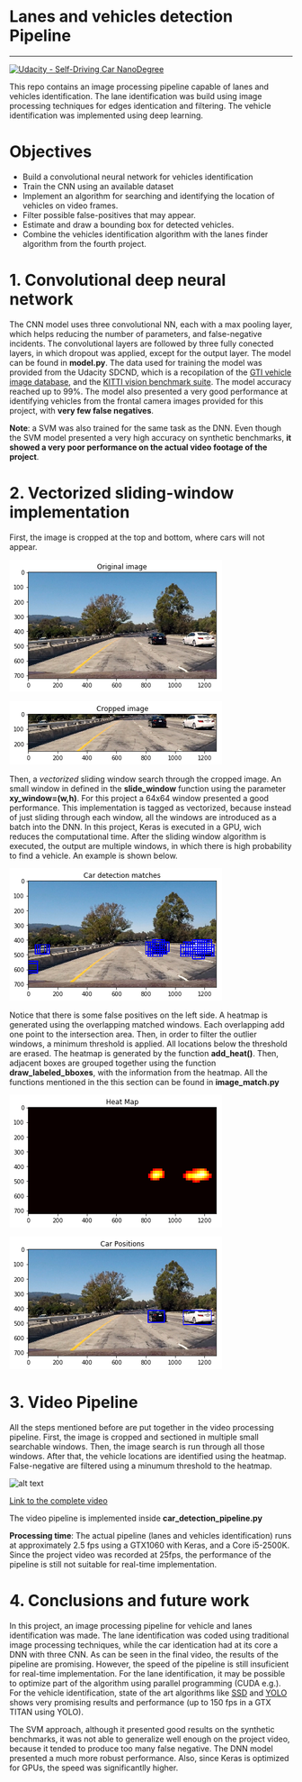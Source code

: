 # Lanes and vehicles detection Pipeline
---
[![Udacity - Self-Driving Car NanoDegree](https://s3.amazonaws.com/udacity-sdc/github/shield-carnd.svg)](http://www.udacity.com/drive)

This repo contains an image processing pipeline capable of lanes and vehicles identification. The lane identification was build using image processing techniques for edges identication and filtering. The vehicle identification was implemented using deep learning.


# Objectives

* Build a convolutional neural network for vehicles identification
* Train the CNN using an available dataset
* Implement an algorithm for searching and identifying the location of vehicles on video frames.
* Filter possible false-positives that may appear.
* Estimate and draw a bounding box for detected vehicles.
* Combine the vehicles identification algorithm with the lanes finder algorithm from the fourth project.

# 1. Convolutional deep neural network
The CNN model uses three convolutional NN, each with a max pooling layer, which helps reducing the number of parameters, and false-negative incidents. The convolutional layers are followed by three fully conected layers, in which dropout was applied, except for the output layer. The model can be found in **model.py**. The data used for training the model was provided from the Udacity SDCND, which is a recopilation of the  [GTI vehicle image database](http://www.gti.ssr.upm.es/data/Vehicle_database.html), and the [KITTI vision benchmark suite](http://www.cvlibs.net/datasets/kitti/). The model accuracy reached up to 99%. The model also presented a very good performance at identifying vehicles from the frontal camera images provided for this project, with **very few false negatives**.

**Note**: a SVM was also trained for the same task as the DNN. Even though the SVM model presented a very high accuracy on synthetic benchmarks, **it showed a very poor performance on the actual video footage of the project**.

# 2. Vectorized sliding-window implementation
First, the image is cropped at the top and bottom, where cars will not appear. 

![alt text](writeup_images/orig_img.png)

![alt text](writeup_images/cropped_img.png)

Then, a *vectorized* sliding window search through the cropped image. An small window in defined in the **slide_window** function using the parameter **xy_window=(w,h)**. For this project a 64x64 window presented a good performance. 
This implementation is tagged as vectorized, because instead of just sliding through each window, all the windows are introduced as a batch into the DNN. In this project, Keras is executed in a GPU, wich reduces the computational time.
After the sliding window algorithm is executed, the output are multiple windows, in which there is high probability to find a vehicle. An example is shown below.

![alt text](writeup_images/car_matches.png)

Notice that there is some false positives on the left side. A heatmap is generated using the overlapping matched windows. Each overlapping add one point to the intersection area. Then, in order to filter the outlier windows, a minimum threshold is applied. All locations below the threshold are erased. The heatmap is generated by the function **add_heat()**. Then, adjacent boxes are grouped together using the function **draw_labeled_bboxes**, with the information from the heatmap. All the functions mentioned in the this section can be found in **image_match.py**

![alt text](writeup_images/heat_map.png)

![alt text](writeup_images/car_positions.png)

# 3. Video Pipeline
All the steps mentioned before are put together in the video processing pipeline. First, the image is cropped and sectioned in multiple small searchable windows. Then, the image search is run through all those windows. After that, the vehicle locations are identified using the heatmap. False-negative are filtered using a minumum threshold to the heatmap.

![alt text](writeup_images/project_video_output.gif)

[Link to the complete video](./project_video_output.mp4)

The video pipeline is implemented inside **car_detection_pipeline.py**

**Processing time**: The actual pipeline (lanes and vehicles identification) runs at approximately 2.5 fps using a GTX1060 with Keras, and a Core i5-2500K. Since the project video was recorded at 25fps, the performance of the pipeline is still not suitable for real-time implementation.

# 4. Conclusions and future work
In this project, an image processing pipeline for vehicle and lanes identification was made. The lane identification was coded using traditional image processing techniques, while the car identication had at its core a DNN with three CNN. As can be seen in the final video, the results of the pipeline are promising. However, the speed of the pipeline is still insuficient for real-time implementation. For the lane identification, it may be possible to optimize part of the algorithm using parallel programming (CUDA e.g.). For the vehicle identification, state of the art algorithms like [SSD](https://arxiv.org/abs/1512.02325) and [YOLO](https://pjreddie.com/darknet/yolo/) shows very promising results and performance (up to 150 fps in a GTX TITAN using YOLO).

The SVM approach, although it presented good results on the synthetic benchmarks, it was not able to generalize well enough on the project video, because it tended to produce too many false negative. The DNN model presented a much more robust performance. Also, since Keras is optimized for GPUs, the speed was significantlly higher.
